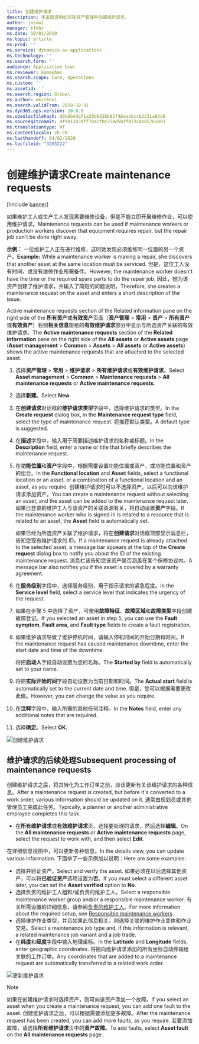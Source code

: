 ```yaml
---
title: 创建维护请求
description: 本主题说明如何在资产管理中创建维护请求。
author: josaw1
manager: tfehr
ms.date: 10/01/2019
ms.topic: article
ms.prod: ''
ms.service: dynamics-ax-applications
ms.technology: ''
ms.search.form: ''
audience: Application User
ms.reviewer: kamaybac
ms.search.scope: Core, Operations
ms.custom: ''
ms.assetid: ''
ms.search.region: Global
ms.author: mkirknel
ms.search.validFrom: 2019-10-31
ms.dyn365.ops.version: 10.0.5
ms.openlocfilehash: d9a6b4daf1a29b032bb82f46aaabccb2231a83a8
ms.sourcegitcommit: 4f9912439ff78acf0c754d5bff972c4b85763093
ms.translationtype: HT
ms.contentlocale: zh-CN
ms.lasthandoff: 04/02/2020
ms.locfileid: "3205222"
---
```

# <a name="create-maintenance-requests"></a><span data-ttu-id="b45e3-103">创建维护请求</span><span class="sxs-lookup"><span data-stu-id="b45e3-103">Create maintenance requests</span></span>

[!include [banner](../../includes/banner.md)]

 

<span data-ttu-id="b45e3-104">如果维护工人或生产工人发现需要维修设备，但是不能立即开展维修作业，可以使用维护请求。</span><span class="sxs-lookup"><span data-stu-id="b45e3-104">Maintenance requests can be used if maintenance workers or production workers discover that equipment requires repair, but the repair job can't be done right away.</span></span>

<span data-ttu-id="b45e3-105">**示例：** 一位维护工人正在进行维修，这时她发现必须维修同一位置的另一个资产。</span><span class="sxs-lookup"><span data-stu-id="b45e3-105">**Example:** While a maintenance worker is making a repair, she discovers that another asset at the same location must be serviced.</span></span> <span data-ttu-id="b45e3-106">但是，这位工人没有时间，或没有维修作业所需备件。</span><span class="sxs-lookup"><span data-stu-id="b45e3-106">However, the maintenance worker doesn't have the time or the required spare parts to do the repair job.</span></span> <span data-ttu-id="b45e3-107">因此，她为该资产创建了维护请求，并输入了简短的问题说明。</span><span class="sxs-lookup"><span data-stu-id="b45e3-107">Therefore, she creates a maintenance request on the asset and enters a short description of the issue.</span></span>

<span data-ttu-id="b45e3-108">Active maintenance requests section of the Related information pane on the right side of the **所有资产**或**有效资产**页面（**资产管理** \> **常用** \> **资产** \> **所有资产**或**有效资产**）右侧**相关信息**窗格的**有效维护请求**部分中显示与所选资产关联的有效维护请求。</span><span class="sxs-lookup"><span data-stu-id="b45e3-108">The **Active maintenance requests** section of the **Related information** pane on the right side of the **All assets** or **Active assets** page (**Asset management** \> **Common** \> **Assets** \> **All assets** or **Active assets**) shows the active maintenance requests that are attached to the selected asset.</span></span>

1. <span data-ttu-id="b45e3-109">选择**资产管理** \> **常用** \> **维护请求** \> **所有维护请求**或**有效维护请求**。</span><span class="sxs-lookup"><span data-stu-id="b45e3-109">Select **Asset management** \> **Common** \> **Maintenance requests** \> **All maintenance requests** or **Active maintenance requests**.</span></span>
2. <span data-ttu-id="b45e3-110">选择**新建**。</span><span class="sxs-lookup"><span data-stu-id="b45e3-110">Select **New**.</span></span>
3. <span data-ttu-id="b45e3-111">在**创建请求**对话框的**维护请求类型**字段中，选择维护请求的类型。</span><span class="sxs-lookup"><span data-stu-id="b45e3-111">In the **Create request** dialog box, in the **Maintenance request type** field, select the type of maintenance request.</span></span> <span data-ttu-id="b45e3-112">将推荐默认类型。</span><span class="sxs-lookup"><span data-stu-id="b45e3-112">A default type is suggested.</span></span>
4. <span data-ttu-id="b45e3-113">在**描述**字段中，输入用于简要描述维护请求的名称或标题。</span><span class="sxs-lookup"><span data-stu-id="b45e3-113">In the **Description** field, enter a name or title that briefly describes the maintenance request.</span></span>
5. <span data-ttu-id="b45e3-114">在**功能位置**和**资产**字段中，根据需要设置功能位置或资产，或功能位置和资产的组合。</span><span class="sxs-lookup"><span data-stu-id="b45e3-114">In the **Functional location** and **Asset** fields, select a functional location or an asset, or a combination of a functional location and an asset, as you require.</span></span> <span data-ttu-id="b45e3-115">创建维护请求时可以不选择资产，以后可以向该维护请求添加资产。</span><span class="sxs-lookup"><span data-stu-id="b45e3-115">You can create a maintenance request without selecting an asset, and the asset can be added to the maintenance request later.</span></span> <span data-ttu-id="b45e3-116">如果已登录的维护工人与该资产的关联资源有关，将自动设置**资产**字段。</span><span class="sxs-lookup"><span data-stu-id="b45e3-116">If the maintenance worker who is signed in is related to a resource that is related to an asset, the **Asset** field is automatically set.</span></span>

    <span data-ttu-id="b45e3-117">如果已经为所选资产关联了维护请求，将在**创建请求**对话框顶部显示消息栏，告知您现有维护请求的 ID。</span><span class="sxs-lookup"><span data-stu-id="b45e3-117">If a maintenance request is already attached to the selected asset, a message bar appears at the top of the **Create request** dialog box to notify you about the ID of the existing maintenance request.</span></span> <span data-ttu-id="b45e3-118">消息栏该告知您该资产是否涵盖在某个保修协议内。</span><span class="sxs-lookup"><span data-stu-id="b45e3-118">A message bar also notifies you if the asset is covered by a warranty agreement.</span></span>

6. <span data-ttu-id="b45e3-119">在**服务级别**字段中，选择服务级别，用于指示请求的紧急程度。</span><span class="sxs-lookup"><span data-stu-id="b45e3-119">In the **Service level** field, select a service level that indicates the urgency of the request.</span></span>
7. <span data-ttu-id="b45e3-120">如果在步骤 5 中选择了资产，可使用**故障特征**、**故障区域**和**故障类型**字段创建故障登记。</span><span class="sxs-lookup"><span data-stu-id="b45e3-120">If you selected an asset in step 5, you can use the **Fault symptom**, **Fault area**, and **Fault type** fields to create a fault registration.</span></span>
8. <span data-ttu-id="b45e3-121">如果维护请求导致了维护停机时间，请输入停机时间的开始日期和时间。</span><span class="sxs-lookup"><span data-stu-id="b45e3-121">If the maintenance request has caused maintenance downtime, enter the start date and time of the downtime.</span></span>

    <span data-ttu-id="b45e3-122">将把**启动人**字段自动设置为您的名称。</span><span class="sxs-lookup"><span data-stu-id="b45e3-122">The **Started by** field is automatically set to your name.</span></span>

10. <span data-ttu-id="b45e3-123">将把**实际开始时间**字段自动设置为当前日期和时间。</span><span class="sxs-lookup"><span data-stu-id="b45e3-123">The **Actual start** field is automatically set to the current date and time.</span></span> <span data-ttu-id="b45e3-124">但是，您可以根据需要更改此值。</span><span class="sxs-lookup"><span data-stu-id="b45e3-124">However, you can change the value as you require.</span></span>
11. <span data-ttu-id="b45e3-125">在**注释**字段中，输入所需的其他任何注释。</span><span class="sxs-lookup"><span data-stu-id="b45e3-125">In the **Notes** field, enter any additional notes that are required.</span></span>
12. <span data-ttu-id="b45e3-126">选择**确定**。</span><span class="sxs-lookup"><span data-stu-id="b45e3-126">Select **OK**.</span></span>

![创建维护请求](media/03-manage-maintenance-requests.png)

## <a name="subsequent-processing-of-maintenance-requests"></a><span data-ttu-id="b45e3-128">维护请求的后续处理</span><span class="sxs-lookup"><span data-stu-id="b45e3-128">Subsequent processing of maintenance requests</span></span>

<span data-ttu-id="b45e3-129">创建维护请求之后，将其转化为工作订单之前，应该更新有关该维护请求的各种信息。</span><span class="sxs-lookup"><span data-stu-id="b45e3-129">After a maintenance request is created, but before it's converted to a work order, various information should be updated on it.</span></span> <span data-ttu-id="b45e3-130">通常由规划员或其他管理员工完成此任务。</span><span class="sxs-lookup"><span data-stu-id="b45e3-130">Typically, a planner or another administrative employee completes this task.</span></span>

- <span data-ttu-id="b45e3-131">在**所有维护请求**或**有效维护请求**页，选择要处理的请求，然后选择**编辑**。</span><span class="sxs-lookup"><span data-stu-id="b45e3-131">On the **All maintenance requests** or **Active maintenance requests** page, select the request to work with, and then select **Edit**.</span></span>

<span data-ttu-id="b45e3-132">在详细信息视图中，可以更新各种信息。</span><span class="sxs-lookup"><span data-stu-id="b45e3-132">In the details view, you can update various information.</span></span> <span data-ttu-id="b45e3-133">下面举了一些示例加以说明：</span><span class="sxs-lookup"><span data-stu-id="b45e3-133">Here are some examples:</span></span>

- <span data-ttu-id="b45e3-134">选择并验证资产。</span><span class="sxs-lookup"><span data-stu-id="b45e3-134">Select and verify the asset.</span></span> <span data-ttu-id="b45e3-135">如果必须在以后选择其他资产，可以将**已验证资产**选项设置为**否**。</span><span class="sxs-lookup"><span data-stu-id="b45e3-135">If you must select a different asset later, you can set the **Asset verified** option to **No**.</span></span>
- <span data-ttu-id="b45e3-136">选择负责的维护工人组和/或负责的维护工人。</span><span class="sxs-lookup"><span data-stu-id="b45e3-136">Select a responsible maintenance worker group and/or a responsible maintenance worker.</span></span> <span data-ttu-id="b45e3-137">有关所需设置的详细信息，请参阅[负责的维护工人](../setup-for-maintenance-requests/responsible-workers.md)。</span><span class="sxs-lookup"><span data-stu-id="b45e3-137">For more information about the required setup, see [Responsible maintenance workers](../setup-for-maintenance-requests/responsible-workers.md).</span></span>
- <span data-ttu-id="b45e3-138">选择维护作业类型，并且如果此信息相关，则选择关联的维护作业变体和作业交易。</span><span class="sxs-lookup"><span data-stu-id="b45e3-138">Select a maintenance job type and, if this information is relevant, a related maintenance job variant and a job trade.</span></span>
- <span data-ttu-id="b45e3-139">在**纬度**和**经度**字段中输入地理坐标。</span><span class="sxs-lookup"><span data-stu-id="b45e3-139">In the **Latitude** and **Longitude** fields, enter geographic coordinates.</span></span> <span data-ttu-id="b45e3-140">将把向维护请求添加的所有坐标自动传输给关联的工作订单。</span><span class="sxs-lookup"><span data-stu-id="b45e3-140">Any coordinates that are added to a maintenance request are automatically transferred to a related work order.</span></span> 

![更新维护请求](media/04-manage-maintenance-requests.png)

> [!NOTE]
> <span data-ttu-id="b45e3-142">如果在创建维护请求时选择资产，则可向该资产添加一个故障。</span><span class="sxs-lookup"><span data-stu-id="b45e3-142">If you select an asset when you create a maintenance request, you can add one fault to the asset.</span></span> <span data-ttu-id="b45e3-143">创建维护请求之后，可以根据需要添加更多故障。</span><span class="sxs-lookup"><span data-stu-id="b45e3-143">After the maintenance request has been created, you can add more faults, as you require.</span></span> <span data-ttu-id="b45e3-144">若要添加故障，请选择**所有维护请求**页中的**资产故障**。</span><span class="sxs-lookup"><span data-stu-id="b45e3-144">To add faults, select **Asset fault** on the **All maintenance requests** page.</span></span>

